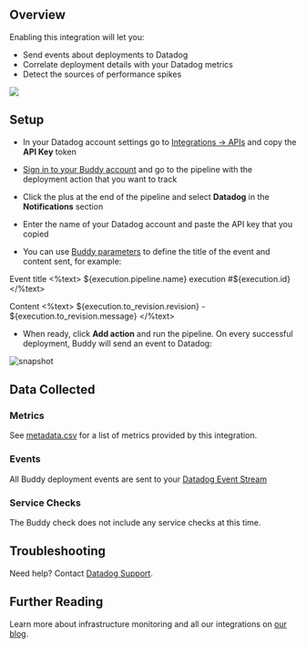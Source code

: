 ## Overview

Enabling this integration will let you:

*   Send events about deployments to Datadog
*   Correlate deployment details with your Datadog metrics
*   Detect the sources of performance spikes

![](https://raw.githubusercontent.com/DataDog/integrations-extras/master/buddy/images/datadog-integration.png)

## Setup

* In your Datadog account settings go to [Integrations -> APIs](https://app.datadoghq.com/account/settings#api) and copy the **API Key** token

* [Sign in to your Buddy account](https://app.buddy.works/login) and go to the pipeline with the deployment action that you want to track

* Click the plus at the end of the pipeline and select **Datadog** in the **Notifications** section

* Enter the name of your Datadog account and paste the API key that you copied

* You can use [Buddy parameters](https://buddy.works/knowledge/deployments/what-parameters-buddy-use) to define the title of the event and content sent, for example:

Event title
<%text>
${execution.pipeline.name} execution #${execution.id}
</%text>

Content
<%text>
${execution.to_revision.revision} - ${execution.to_revision.message}
</%text>

* When ready, click **Add action** and run the pipeline. On every successful deployment, Buddy will send an event to Datadog:

![snapshot](https://raw.githubusercontent.com/DataDog/integrations-extras/master/buddy/images/snapshot.png)

## Data Collected
### Metrics
See [metadata.csv](https://github.com/DataDog/integrations-extras/blob/master/buddy/metadata.csv) for a list of metrics provided by this integration.

### Events
All Buddy deployment events are sent to your [Datadog Event Stream](https://docs.datadoghq.com/graphing/event_stream/)

### Service Checks
The Buddy check does not include any service checks at this time.

## Troubleshooting
Need help? Contact [Datadog Support](http://docs.datadoghq.com/help/).

## Further Reading

Learn more about infrastructure monitoring and all our integrations on [our blog](https://www.datadoghq.com/blog/).
